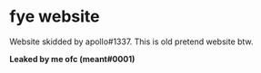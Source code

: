 # fye website

Website skidded by apollo#1337.
This is old pretend website btw.

**Leaked by me ofc (meant#0001)**
